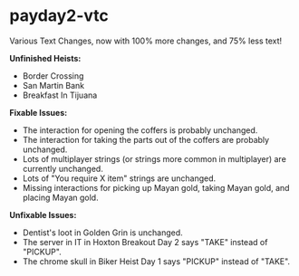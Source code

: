 # payday2-vtc
Various Text Changes, now with 100% more changes, and 75% less text!

**Unfinished Heists:**
- Border Crossing  
- San Martin Bank  
- Breakfast In Tijuana  

**Fixable Issues:**
- The interaction for opening the coffers is probably unchanged.
- The interaction for taking the parts out of the coffers are probably unchanged.
- Lots of multiplayer strings (or strings more common in multiplayer) are currently unchanged.
- Lots of "You require X item" strings are unchanged.
- Missing interactions for picking up Mayan gold, taking Mayan gold, and placing Mayan gold.

**Unfixable Issues:**
- Dentist's loot in Golden Grin is unchanged.
- The server in IT in Hoxton Breakout Day 2 says "TAKE" instead of "PICKUP".
- The chrome skull in Biker Heist Day 1 says "PICKUP" instead of "TAKE".
